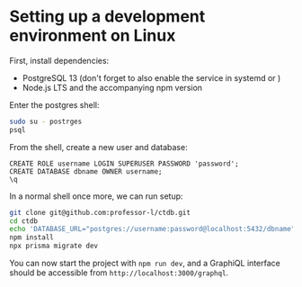 # Setting up a development environment on Linux

First, install dependencies:

- PostgreSQL 13 (don't forget to also enable the service in systemd or )
- Node.js LTS and the accompanying npm version

Enter the postgres shell:

```bash
sudo su - postrges
psql
```

From the shell, create a new user and database:

```
CREATE ROLE username LOGIN SUPERUSER PASSWORD 'password';
CREATE DATABASE dbname OWNER username;
\q
```

In a normal shell once more, we can run setup:

```bash
git clone git@github.com:professor-l/ctdb.git
cd ctdb
echo 'DATABASE_URL="postgres://username:password@localhost:5432/dbname"' > .env
npm install
npx prisma migrate dev
```

You can now start the project with `npm run dev`, and a GraphiQL interface should be accessible from `http://localhost:3000/graphql`.